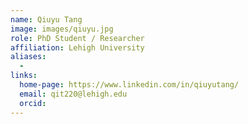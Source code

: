 ```yaml
---
name: Qiuyu Tang
image: images/qiuyu.jpg
role: PhD Student / Researcher
affiliation: Lehigh University
aliases:
  - 
links:
  home-page: https://www.linkedin.com/in/qiuyutang/
  email: qit220@lehigh.edu
  orcid: 
---
```


